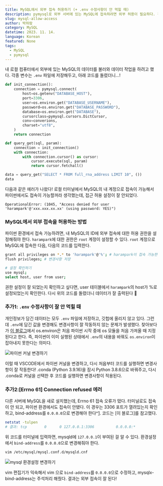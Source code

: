 ```yaml
---
title: MySQL에서 외부 접속 허용하기 (+ .env 수정사항이 안 먹힐 때)
description: pymysql로 외부 서버에 있는 MySQL에 접속하려면 외부 허용이 필요하다. 간단하게 외부 접근을 허용하는 방법에 대해 알아보자.
slug: mysql-allow-access
author: 박하람
category: MySQL
datetime: 2023. 11. 14.
language: Korean
featured: None
tags:
  - MySQL
  - pymysql
---
```


내 로컬 컴퓨터에서 외부에 있는 MySQL의 데이터를 불러와 데이터 작업을 하려고 했다. 각종 변수는 `.env` 파일에 저장해두고, 아래 코드를 돌렸더니...!

```py
def init_connection():
    connection = pymysql.connect(
        host=os.getenv("DATABASE_HOST"),
        port=3306,
        user=os.environ.get("DATABASE_USERNAME"),
        password=os.environ.get("DATABASE_PASSWORD"),
        database=os.environ.get("DATABASE"),
        cursorclass=pymysql.cursors.DictCursor,
        conv=converions,
        charset="utf8",
    )
    return connection

def query_get(sql, param):
    connection = init_connection()
    with connection:
        with connection.cursor() as cursor:
            cursor.execute(sql, param)
            return cursor.fetchall()

data = query_get("SELECT * FROM full_rna_address LIMIT 10", ())
data
```

다음과 같은 에러가 나왔다! 로컬 터미널에서 MySQL의 내 계정으로 접속이 가능해서 파이썬에서도 접속이 가능할꺼라 생각했는데, 접근 허용 설정이 잘 안되었다.

```
OperationalError: (1045, "Access denied for user 'harampark'@'xxx.xxx.xx.xx' (using password: YES)")
```

### MySQL에서 외부 접속을 허용하는 방법

파이썬 환경에서 접속 가능하려면, 내 MySQL의 ID에 외부 접속에 대한 허용 권한을 설정해줘야 한다. `harampark`에 대한 권한은 `root` 계정이 설정할 수 있다. `root` 계정으로 MySQL에 접속한 다음, 다음의 코드를 입력한다.

```bash
grant all privileges on *.* to 'harampark'@'%'; # harampark이 접속 가능한 권한 열어둠
flush privileges; # 변경사항 저장

# 설정 확인하기
use mysql;
select host, user from user;
```

권한 설정이 잘 되었는지 확인하고 싶다면, user 테이블에서 `harampark`의 host가 %로 설정되었는지 확인한다.
다시 위의 코드를 돌렸더니 데이터가 잘 출력된다 🥰

### 추가1: `.env` 수정사항이 잘 안 먹힐 때

개인정보가 담긴 데이터는 모두 `.env` 파일에 저장하고, 깃헙에 올리지 않고 있다.
그런데 `.env`에 담긴 값을 변경해도 변경사항이 잘 작동하지 않는 문제가 발생했다. 찾아보다가 [이 블로그](https://blog.naver.com/PostView.naver?blogId=hellojinny_&logNo=222473400245&parentCategoryNo=&categoryNo=152&viewDate=&isShowPopularPosts=true&from=search)에서 os.environ은 처음 파이썬 시작 중에 os 모듈을 처음 가져올 때 지정된다고 한다. 즉, 파이썬이 이미 실행된 상태에서 `.env`의 내용을 바꿔도 `os.environ`이 잡아내지 못한다는 의미다.

![파이썬 커널 변경하기](/mysql-allow-access/vscode-python-kernel.png)

이럴 때 VSCODE에서 파이썬 커널을 변경하고, 다시 처음부터 코드를 실행하면 변경사항이 잘 작동한다! .conda (Python 3.9.16)을 잠시 Python 3.8.6으로 바꿔주고, 다시 .conda로 커널을 선택한 후 코드를 실행하면 변경사항이 적용된다.

### 추가2:[Errno 61] Connection refused 에러

다른 서버에 MySQL을 새로 설치했는데, Errno 61 접속 오류가 떴다. 터미널로도 접속이 안 되고, 파이썬 환경에서도 접속이 안됐다. 이 경우는 3306 포트가 열려있는지 확인하고, bind-address를 `0.0.0.0`으로 변경해야 한다^[1]. 코드는 [이 블로그]를 참고했다.

```bash
netstat -tulpen
# 결과: tcp        0      0 127.0.0.1:3306          0.0.0.0:*               LISTEN      116        5067101    521390/mysqld
```

위 코드를 터미널에 입력하면, mysqld에 `127.0.0.1`이 부여된 걸 알 수 있다. 환경설정에서 `bind-address`를 `0.0.0.0`으로 변경해줘야 한다.

```bash
vim /etc/mysql/mysql.conf.d/mysqld.cnf
```

![mysql 환경설정 변경하기](/mysql-allow-access/mysql-setting.png)

vim 편집기가 익숙해서 vim 으로 `bind-address`를 `0.0.0.0`으로 수정하고, mysqlx-bind-address는 주석처리 해줬다. 결과는 외부 접속이 잘 된다!

[1]: https://acckolee.tistory.com/entry/ubuntu-MySQL-server-with-error-61-%ED%95%B4%EA%B2%B0%ED%95%98%EA%B8%B0
